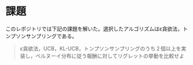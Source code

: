 # 課題
このレポジトリでは下記の課題を解いた。選択したアルゴリズムはε貪欲法，トンプソンサンプリングである。
> ε貪欲法，UCB，KL-UCB，トンプソンサンプリングのうち２個以上を実装し，ベルヌーイ分布に従う報酬に対してリグレットの挙動を比較せよ


